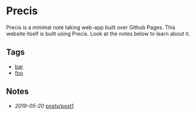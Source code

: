 # Precis

Precis is a minimal note taking web-app built over Github Pages. This website itself is built using Precis. Look at the notes below to learn about it.

## Tags

- [bar](./bar)
- [foo](./foo)

## Notes

- *2019-05-20* [posts/post1](./posts/post1)
